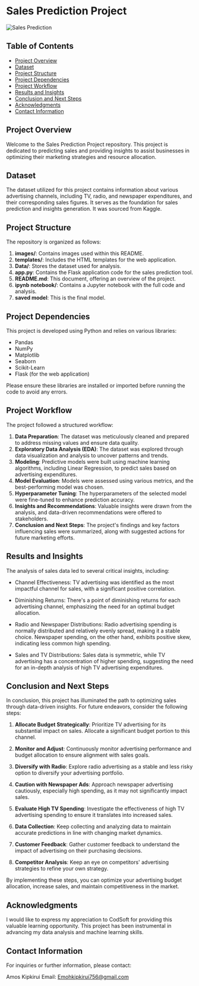 
# Sales Prediction Project

![Sales Prediction](images/download(1).jpeg)

## Table of Contents

- [Project Overview](#project-overview)
- [Dataset](#dataset)
- [Project Structure](#project-structure)
- [Project Dependencies](#project-dependencies)
- [Project Workflow](#project-workflow)
- [Results and Insights](#results-and-insights)
- [Conclusion and Next Steps](#conclusion-and-next-steps)
- [Acknowledgments](#acknowledgments)
- [Contact Information](#contact-information)

## Project Overview

Welcome to the Sales Prediction Project repository. This project is dedicated to predicting sales and providing insights to assist businesses in optimizing their marketing strategies and resource allocation.

## Dataset

The dataset utilized for this project contains information about various advertising channels, including TV, radio, and newspaper expenditures, and their corresponding sales figures. It serves as the foundation for sales prediction and insights generation. It was sourced from Kaggle.

## Project Structure

The repository is organized as follows:

1. **images/**: Contains images used within this README.
2. **templates/**: Includes the HTML templates for the web application.
3. **Data/**: Stores the dataset used for analysis.
4. **app.py**: Contains the Flask application code for the sales prediction tool.
5. **README.md**: This document, offering an overview of the project.
6. **ipynb notebook/**: Contains a Jupyter notebook with the full code and analysis.
7. **saved model**: This is the final model.

## Project Dependencies

This project is developed using Python and relies on various libraries:

- Pandas
- NumPy
- Matplotlib
- Seaborn
- Scikit-Learn
- Flask (for the web application)

Please ensure these libraries are installed or imported before running the code to avoid any errors.

## Project Workflow

The project followed a structured workflow:

1. **Data Preparation**: The dataset was meticulously cleaned and prepared to address missing values and ensure data quality.
2. **Exploratory Data Analysis (EDA)**: The dataset was explored through data visualization and analysis to uncover patterns and trends.
3. **Modeling**: Predictive models were built using machine learning algorithms, including Linear Regression, to predict sales based on advertising expenditures.
4. **Model Evaluation**: Models were assessed using various metrics, and the best-performing model was chosen.
5. **Hyperparameter Tuning**: The hyperparameters of the selected model were fine-tuned to enhance prediction accuracy.
6. **Insights and Recommendations**: Valuable insights were drawn from the analysis, and data-driven recommendations were offered to stakeholders.
7. **Conclusion and Next Steps**: The project's findings and key factors influencing sales were summarized, along with suggested actions for future marketing efforts.

## Results and Insights

The analysis of sales data led to several critical insights, including:

- Channel Effectiveness: TV advertising was identified as the most impactful channel for sales, with a significant positive correlation.

- Diminishing Returns: There's a point of diminishing returns for each advertising channel, emphasizing the need for an optimal budget allocation.

- Radio and Newspaper Distributions: Radio advertising spending is normally distributed and relatively evenly spread, making it a stable choice. Newspaper spending, on the other hand, exhibits positive skew, indicating less common high spending.

- Sales and TV Distributions: Sales data is symmetric, while TV advertising has a concentration of higher spending, suggesting the need for an in-depth analysis of high TV advertising expenditures.

## Conclusion and Next Steps

In conclusion, this project has illuminated the path to optimizing sales through data-driven insights. For future endeavors, consider the following steps:

1. **Allocate Budget Strategically**: Prioritize TV advertising for its substantial impact on sales. Allocate a significant budget portion to this channel.

2. **Monitor and Adjust**: Continuously monitor advertising performance and budget allocation to ensure alignment with sales goals.

3. **Diversify with Radio**: Explore radio advertising as a stable and less risky option to diversify your advertising portfolio.

4. **Caution with Newspaper Ads**: Approach newspaper advertising cautiously, especially high spending, as it may not significantly impact sales.

5. **Evaluate High TV Spending**: Investigate the effectiveness of high TV advertising spending to ensure it translates into increased sales.

6. **Data Collection**: Keep collecting and analyzing data to maintain accurate predictions in line with changing market dynamics.

7. **Customer Feedback**: Gather customer feedback to understand the impact of advertising on their purchasing decisions.

8. **Competitor Analysis**: Keep an eye on competitors' advertising strategies to refine your own strategy.

By implementing these steps, you can optimize your advertising budget allocation, increase sales, and maintain competitiveness in the market.

## Acknowledgments

I would like to express my appreciation to CodSoft for providing this valuable learning opportunity. This project has been instrumental in advancing my data analysis and machine learning skills.

## Contact Information

For inquiries or further information, please contact:

Amos Kipkirui
Email: Emohkipkirui756@gmail.com
